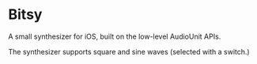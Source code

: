 # Bitsy
A small synthesizer for iOS, built on the low-level AudioUnit APIs.

The synthesizer supports square and sine waves (selected with a switch.)
